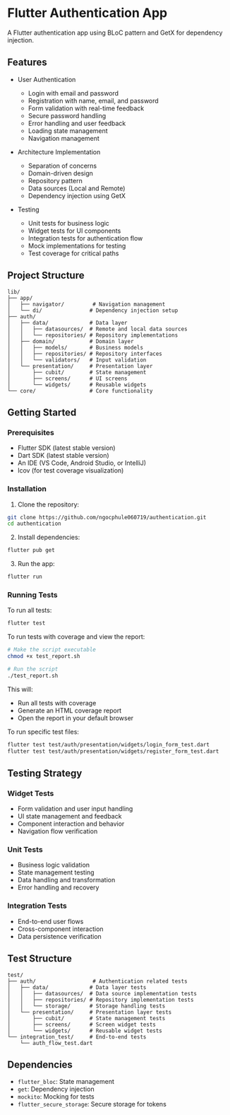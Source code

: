 # Flutter Authentication App

A Flutter authentication app using BLoC pattern and GetX for dependency injection.

## Features

- User Authentication
  - Login with email and password
  - Registration with name, email, and password
  - Form validation with real-time feedback
  - Secure password handling
  - Error handling and user feedback
  - Loading state management
  - Navigation management

- Architecture Implementation
  - Separation of concerns
  - Domain-driven design
  - Repository pattern
  - Data sources (Local and Remote)
  - Dependency injection using GetX

- Testing
  - Unit tests for business logic
  - Widget tests for UI components
  - Integration tests for authentication flow
  - Mock implementations for testing
  - Test coverage for critical paths

## Project Structure

```
lib/
├── app/
│   ├── navigator/         # Navigation management
│   └── di/               # Dependency injection setup
├── auth/
│   ├── data/             # Data layer
│   │   ├── datasources/  # Remote and local data sources
│   │   └── repositories/ # Repository implementations
│   ├── domain/           # Domain layer
│   │   ├── models/       # Business models
│   │   ├── repositories/ # Repository interfaces
│   │   └── validators/   # Input validation
│   └── presentation/     # Presentation layer
│       ├── cubit/        # State management
│       ├── screens/      # UI screens
│       └── widgets/      # Reusable widgets
└── core/                 # Core functionality
```

## Getting Started

### Prerequisites

- Flutter SDK (latest stable version)
- Dart SDK (latest stable version)
- An IDE (VS Code, Android Studio, or IntelliJ)
- lcov (for test coverage visualization)

### Installation

1. Clone the repository:
```bash
git clone https://github.com/ngocphule060719/authentication.git
cd authentication
```

2. Install dependencies:
```bash
flutter pub get
```

3. Run the app:
```bash
flutter run
```

### Running Tests

To run all tests:
```bash
flutter test
```

To run tests with coverage and view the report:
```bash
# Make the script executable
chmod +x test_report.sh

# Run the script
./test_report.sh
```
This will:
- Run all tests with coverage
- Generate an HTML coverage report
- Open the report in your default browser

To run specific test files:
```bash
flutter test test/auth/presentation/widgets/login_form_test.dart
flutter test test/auth/presentation/widgets/register_form_test.dart
```

## Testing Strategy

### Widget Tests
- Form validation and user input handling
- UI state management and feedback
- Component interaction and behavior
- Navigation flow verification

### Unit Tests
- Business logic validation
- State management testing
- Data handling and transformation
- Error handling and recovery

### Integration Tests
- End-to-end user flows
- Cross-component interaction
- Data persistence verification

## Test Structure

```
test/
├── auth/                  # Authentication related tests
│   ├── data/             # Data layer tests
│   │   ├── datasources/  # Data source implementation tests
│   │   ├── repositories/ # Repository implementation tests
│   │   └── storage/      # Storage handling tests
│   └── presentation/     # Presentation layer tests
│       ├── cubit/        # State management tests
│       ├── screens/      # Screen widget tests
│       └── widgets/      # Reusable widget tests
└── integration_test/     # End-to-end tests
    └── auth_flow_test.dart
```

## Dependencies

- `flutter_bloc`: State management
- `get`: Dependency injection
- `mockito`: Mocking for tests
- `flutter_secure_storage`: Secure storage for tokens
